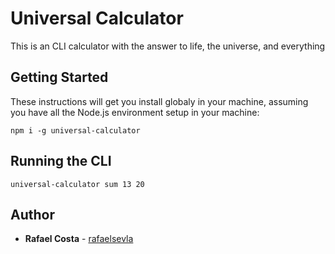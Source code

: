 # Universal Calculator

This is an CLI calculator with the answer to life, the universe, and everything


## Getting Started

These instructions will get you install globaly in your machine, assuming you have all the Node.js environment setup in your machine:

```
npm i -g universal-calculator
```

## Running the CLI

```
universal-calculator sum 13 20
```


## Author

- **Rafael Costa** - [rafaelsevla](https://github.com/rafaelsevla)


